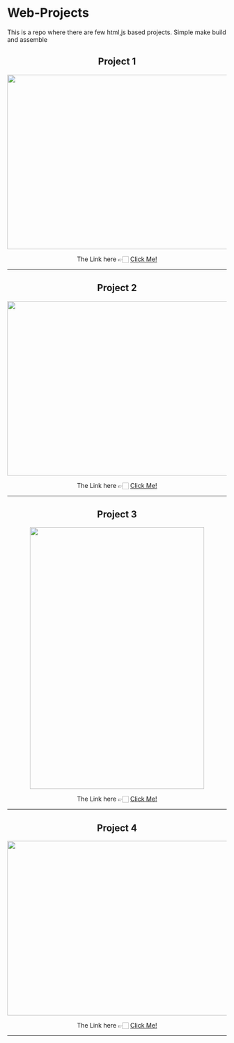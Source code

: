# Web-Projects
This is a repo where there are few html,js based projects. Simple make build and assemble

<h2 align="center"> Project 1 </h2>
<div align="center">
<img height="400" width="600" src="https://github.com/MainakRepositor/Web-Projects/blob/master/arifans.png">
  <p>The Link here 👉🏻 <a href="https://arifan-web.github.io/">Click Me!</a></p>
</div>
<hr>
<h2 align="center"> Project 2 </h2>
<div align="center">
<img height="400" width="600" src="https://github.com/MainakRepositor/Web-Projects/blob/master/robiraloye.png">
  <p>The Link here 👉🏻 <a href="https://robiraloye.github.io/">Click Me!</a></p>
</div>
<hr>
<h2 align="center"> Project 3 </h2>
<div align="center">
<img height="600" width="400" src="https://user-images.githubusercontent.com/64016811/101636673-acc0a380-3a51-11eb-95b6-280549977a42.jpg">
  <p>The Link here 👉🏻 <a href="https://listmakerapp.github.io">Click Me!</a></p>
</div>
<hr>
<h2 align="center"> Project 4 </h2>
<div align="center">
<img height="400" width="600" src="https://user-images.githubusercontent.com/64016811/101636679-ae8a6700-3a51-11eb-9297-013eaaf3f8e2.jpg">
  <p>The Link here 👉🏻 <a href="https://quotetalks.github.io">Click Me!</a></p>
</div>
<hr>
